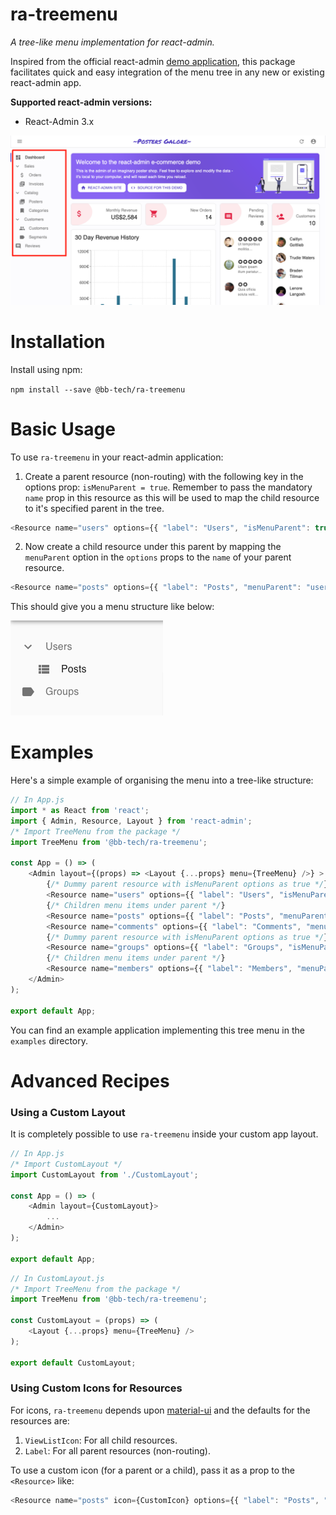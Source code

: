 # ra-treemenu

*A tree-like menu implementation for react-admin.*

Inspired from the official react-admin [demo application](https://marmelab.com/react-admin-demo/#/), this package facilitates quick and easy integration of the menu tree in any new or existing react-admin app.


**Supported react-admin versions:**

* React-Admin 3.x

![React-Admin Demo](./assets/ra-demo.png)


# Installation

Install using npm:

`npm install --save @bb-tech/ra-treemenu`

# Basic Usage

To use `ra-treemenu` in your react-admin application:

1. Create a parent resource (non-routing) with the following key in the options prop: `isMenuParent = true`. Remember to pass the mandatory `name` prop in this resource as this will be used to map the child resource to it's specified parent in the tree.

```js
<Resource name="users" options={{ "label": "Users", "isMenuParent": true }} />
```

2. Now create a child resource under this parent by mapping the `menuParent` option in the `options` props to the `name` of your parent resource.

```js
<Resource name="posts" options={{ "label": "Posts", "menuParent": "users" }} />
```

This should give you a menu structure like below:

![Tree image](./assets/tree.png)

# Examples


Here's a simple example of organising the menu into a tree-like structure:

```js
// In App.js
import * as React from 'react';
import { Admin, Resource, Layout } from 'react-admin';
/* Import TreeMenu from the package */
import TreeMenu from '@bb-tech/ra-treemenu';

const App = () => (
    <Admin layout={(props) => <Layout {...props} menu={TreeMenu} />} >
        {/* Dummy parent resource with isMenuParent options as true */}
        <Resource name="users" options={{ "label": "Users", "isMenuParent": true }} />
        {/* Children menu items under parent */}
        <Resource name="posts" options={{ "label": "Posts", "menuParent": "users" }} />
        <Resource name="comments" options={{ "label": "Comments", "menuParent": "users" }} />
        {/* Dummy parent resource with isMenuParent options as true */}
        <Resource name="groups" options={{ "label": "Groups", "isMenuParent": true }} />
        {/* Children menu items under parent */}
        <Resource name="members" options={{ "label": "Members", "menuParent": "groups" }} />
    </Admin>
);

export default App;
```

You can find an example application implementing this tree menu in the `examples` directory.


# Advanced Recipes

### Using a Custom Layout

It is completely possible to use `ra-treemenu` inside your custom app layout.

```js
// In App.js
/* Import CustomLayout */
import CustomLayout from './CustomLayout';
 
const App = () => (
    <Admin layout={CustomLayout}>
        ...
    </Admin>
);

export default App;
```

```js
// In CustomLayout.js
/* Import TreeMenu from the package */
import TreeMenu from '@bb-tech/ra-treemenu';
 
const CustomLayout = (props) => (
    <Layout {...props} menu={TreeMenu} />
);

export default CustomLayout;
```

### Using Custom Icons for Resources

For icons, `ra-treemenu` depends upon [material-ui](https://material-ui.com/components/material-icons/) and the defaults for the resources are:
1. `ViewListIcon`: For all child resources.
2. `Label`: For all parent resources (non-routing).

To use a custom icon (for a parent or a child), pass it as a prop to the `<Resource>` like:

```js
<Resource name="posts" icon={CustomIcon} options={{ "label": "Posts", "menuParent": "users" }} />
```